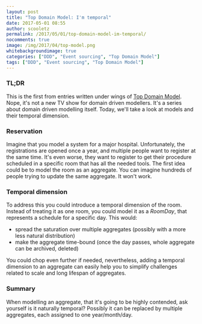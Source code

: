```yaml
---
layout: post
title: "Top Domain Model: I'm temporal"
date: 2017-05-01 08:55
author: scooletz
permalink: /2017/05/01/top-domain-model-im-temporal/
nocomments: true
image: /img/2017/04/top-model.png
whitebackgroundimage: true
categories: ["DDD", "Event sourcing", "Top Domain Model"]
tags: ["DDD", "Event sourcing", "Top Domain Model"]
---
```


### TL;DR

This is the first from entries written under wings of [Top Domain Model](http://blog.scooletz.com/2017/04/24/top-domain-model). Nope, it's not a new TV show for domain driven modellers. It's a series about domain driven modelling itself. Today, we'll take a look at models and their temporal dimension.

### Reservation

Imagine that you model a system for a major hospital. Unfortunately, the registrations are opened once a year, and multiple people want to register at the same time. It's even worse, they want to register to get their procedure scheduled in a specific room that has all the needed tools. The first idea could be to model the room as an aggregate. You can imagine hundreds of people trying to update the same aggregate. It won't work.

### Temporal dimension

To address this you could introduce a temporal dimension of the room. Instead of treating it as one room, you could model it as a *RoomDay*, that represents a schedule for a specific day. This would:

* spread the saturation over multiple aggregates (possibly with a more less natural distribution)
* make the aggregate time-bound (once the day passes, whole aggregate can be archived, deleted)

You could chop even further if needed, nevertheless, adding a temporal dimension to an aggregate can easily help you to simplify challenges related to scale and long lifespan of aggregates.

### Summary

When modelling an aggregate, that it's going to be highly contended, ask yourself is it naturally temporal? Possibly it can be replaced by multiple aggregates, each assigned to one year/month/day.
